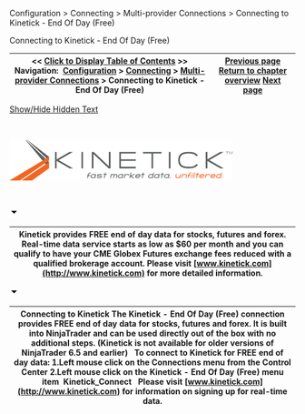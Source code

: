 ﻿


Configuration \> Connecting \> Multi\-provider Connections \> Connecting to Kinetick \- End Of Day (Free) 






















Connecting to Kinetick \- End Of Day (Free) 







| \<\< [Click to Display Table of Contents](connecting_to_kinetick.md) \>\> **Navigation:**     [Configuration](configuration.md) \> [Connecting](connecting.md) \> [Multi\-provider Connections](multi-provider-connections.md) \> Connecting to Kinetick \- End Of Day (Free) | [Previous page](connecting-to-multi-provider-c.md) [Return to chapter overview](multi-provider-connections.md) [Next page](external_data_feed_connection.md) |
| --- | --- |




[Show/Hide Hidden Text](javascript:HMToggleExpandAll(!HMAnyToggleOpen()) "Click to open/close expanding sections")









 


![connecting_to_kinetick_2](connecting_to_kinetick_2.png)


 


![tog_minus](tog_minus.gif)




| Kinetick provides FREE end of day data for stocks, futures and forex. Real\-time data service starts as low as $60 per month and you can qualify to have your CME Globex Futures exchange fees reduced with a qualified brokerage account. Please visit [www.kinetick.com](http://www.kinetick.com) for more detailed information. |
| --- |



![tog_minus](tog_minus.gif)




| Connecting to Kinetick The Kinetick \- End Of Day (Free) connection provides FREE end of day data for stocks, futures and forex. It is built into NinjaTrader and can be used directly out of the box with no additional steps. (Kinetick is not available for older versions of NinjaTrader 6\.5 and earlier)   To connect to Kinetick for FREE end of day data: 1\.Left mouse click on the Connections menu from the Control Center 2\.Left mouse click on the Kinetick \- End Of Day (Free) menu item  Kinetick_Connect   Please visit [www.kinetick.com](http://www.kinetick.com) for information on signing up for real\-time data. |
| --- |










